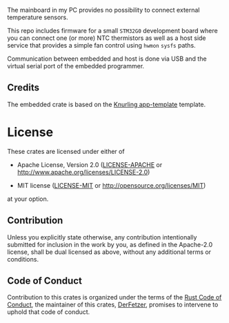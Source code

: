 The mainboard in my PC provides no possibility to connect external temperature sensors.

This repo includes firmware for a small `STM32G0` development board where you can connect one (or more) NTC thermistors
as well as a host side service that provides a simple fan control using `hwmon` `sysfs` paths.

Communication between embedded and host is done via USB and the virtual serial port of the embedded programmer.

## Credits

The embedded crate is based on the [Knurling app-template][template] template.

# License

These crates are licensed under either of

- Apache License, Version 2.0 ([LICENSE-APACHE](LICENSE-APACHE) or
  http://www.apache.org/licenses/LICENSE-2.0)

- MIT license ([LICENSE-MIT](LICENSE-MIT) or http://opensource.org/licenses/MIT)

at your option.

## Contribution

Unless you explicitly state otherwise, any contribution intentionally submitted
for inclusion in the work by you, as defined in the Apache-2.0 license, shall be
dual licensed as above, without any additional terms or conditions.

## Code of Conduct

Contribution to this crates is organized under the terms of the [Rust Code of
Conduct][CoC], the maintainer of this crates, [DerFetzer][team], promises
to intervene to uphold that code of conduct.

[CoC]: https://www.rust-lang.org/policies/code-of-conduct
[team]: https://github.com/DerFetzer
[template]: https://github.com/knurling-rs/app-template
